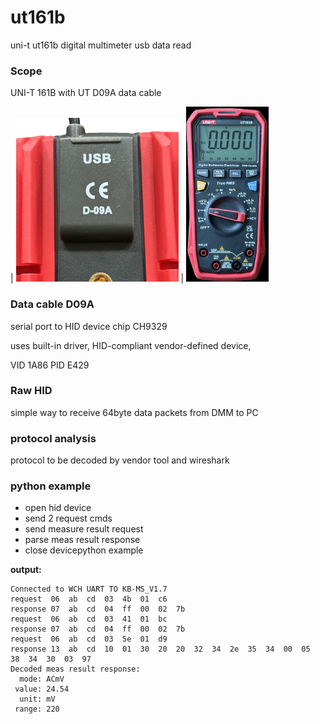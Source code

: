 # ut161b
uni-t ut161b digital multimeter usb data read

### Scope

UNI-T 161B with UT  D09A data cable

| ![D09A data cable](img/cable_D09A.png) | ![ut161b](img/ut161b_small.png)


### Data cable D09A
serial port to HID device chip CH9329

uses built-in driver, 
HID-compliant vendor-defined device, 

VID 1A86
PID E429

### Raw HID 
simple way to receive 64byte data packets from DMM to PC

### protocol analysis
protocol to be decoded by vendor tool and wireshark

### python example 
 - open hid device 
 - send 2 request cmds
 - send measure result request
 - parse meas result response
 - close devicepython example

**output:**
````
Connected to WCH UART TO KB-MS_V1.7
request  06  ab  cd  03  4b  01  c6
response 07  ab  cd  04  ff  00  02  7b
request  06  ab  cd  03  41  01  bc
response 07  ab  cd  04  ff  00  02  7b
request  06  ab  cd  03  5e  01  d9
response 13  ab  cd  10  01  30  20  20  32  34  2e  35  34  00  05  38  34  30  03  97
Decoded meas result response:
  mode: ACmV
 value: 24.54
  unit: mV
 range: 220
````